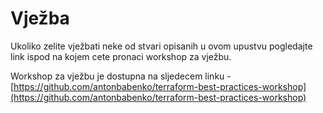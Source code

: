 # Vježba

Ukoliko zelite vježbati neke od stvari opisanih u ovom upustvu pogledajte link ispod na kojem cete pronaci workshop za vježbu.

Workshop za vježbu je dostupna na sljedecem linku - [https://github.com/antonbabenko/terraform-best-practices-workshop](https://github.com/antonbabenko/terraform-best-practices-workshop)
